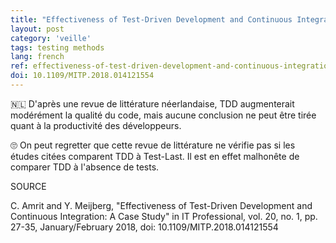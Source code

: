```yaml
---
title: "Effectiveness of Test-Driven Development and Continuous Integration: A Case Study"
layout: post
category: 'veille'
tags: testing methods
lang: french
ref: effectiveness-of-test-driven-development-and-continuous-integration-a-case-study
doi: 10.1109/MITP.2018.014121554
---
```


🇳🇱 D'après une revue de littérature néerlandaise, TDD augmenterait modérément la qualité du code, mais aucune conclusion ne peut être tirée quant à la productivité des développeurs.

🙄 On peut regretter que cette revue de littérature ne vérifie pas si les études citées comparent TDD à Test-Last. Il est en effet malhonête de comparer TDD à l'absence de tests.


SOURCE

C. Amrit and Y. Meijberg, "Effectiveness of Test-Driven Development and Continuous Integration: A Case Study" in IT Professional, vol. 20, no. 1, pp. 27-35, January/February 2018, doi: 10.1109/MITP.2018.014121554
